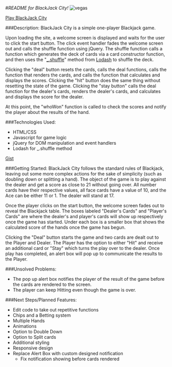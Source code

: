 #_README for BlackJack City!_
![vegas](https://github.com/KnowledgeMC/BlackJackCity/blob/master/images/screenshot.png?raw=true)

[Play BlackJack City](https://knowledgemc.github.io/BlackJackCity/)

###Description:
BlackJack City is a simple one-player Blackjack game. 

Upon loading the site, a welcome screen is displayed and waits for the user to click the start button. The click event handler fades the welcome screen out and calls the shuffle function using jQuery. The shuffle function calls a function which generates the deck of cards via a card constructor function, and then uses the "[_.shuffle](https://lodash.com/docs/4.16.4#shuffle)" method from [Lodash](https://lodash.com/) to shuffle the deck. 

Clicking the "deal" button resets the cards, calls the deal functions, calls the function that renders the cards, and calls the function that calculates and displays the scores. Clicking the "hit" button does the same thing without resetting the state of the game. Clicking the "stay button" calls the deal function for the dealer's cards, renders the dealer's cards, and calculates and displays the score for the dealer. 

At this point, the "whoWon" function is called to check the scores and notify the player about the results of the hand.


###Technologies Used: 
* HTML/CSS
* Javascript for game logic
* jQuery for DOM manipulation and event handlers
* Lodash for _.shuffle method

[Gist](https://gist.github.com/KnowledgeMC/dcd818a61a8ecbb72cd2e3c0cef6a074)

###Getting Started: 
BlackJack City follows the standard rules of Blackjack, leaving out some more complex actions for the sake of simplicity (such as doubling down or splitting a hand). The object of the game is to play against the dealer and get a score as close to 21 without going over. All number cards have their respective values, all face cards have a value of 10, and the Ace can be either 11 or 1. The dealer will stand at 17.  

Once the player clicks on the start button, the welcome screen fades out to reveal the Blackjack table. The boxes labeled "Dealer's Cards" and "Player's Cards" are where the dealer's and player's cards will show up respectively once the game has started. Under each box is a smaller box that shows the calculated score of the hands once the game has begun. 

Clicking the "Deal" button starts the game and two cards are dealt out to the Player and Dealer. The Player has the option to either "Hit" and receive an additional card or "Stay" which turns the play over to the dealer. Once play has completed, an alert box will pop up to communicate the results to the Player.  


###Unsolved Problems:
* The pop up alert box notifies the player of the result of the game before the cards are rendered to the screen. 
* The player can keep Hitting even though the game is over.

###Next Steps/Planned Features:
* Edit code to take out repetitive functions
* Chips and a Betting system
* Multiple Hands
* Animations
* Option to Double Down
* Option to Split cards 
* Additional styling
* Responsive design 
* Replace Alert Box with custom designed notification
	- Fix notification showing before cards rendered	



